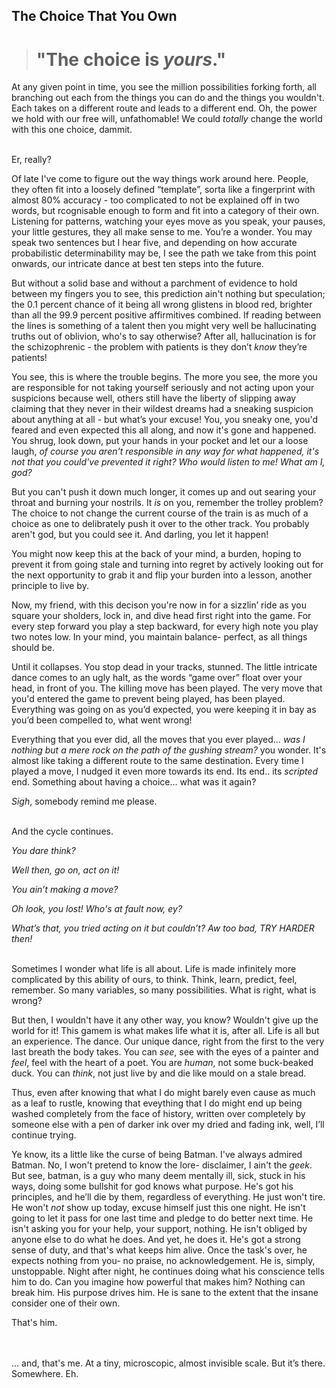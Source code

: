 ## The Choice That You Own

> # "The choice is *yours*."

At any given point in time, you see the million possibilities forking forth, all branching out each from the things you can do and the things you wouldn't. Each takes on a different route and leads to a different end. Oh, the power we hold with our free will, unfathomable! We could *totally* change the world with this one choice, dammit. 

<br>
Er, really?

Of late I've come to figure out the way things work around here. People, they often fit into a loosely defined “template”, sorta like a fingerprint with almost 80% accuracy - too complicated to not be explained off in two words, but rcognisable enough to form and fit into a category of their own. Listening for patterns, watching your eyes move as you speak, your pauses, your little gestures, they all make sense to me. You’re a wonder. You may speak two sentences but I hear five, and depending on how accurate probabilistic determinability may be, I see the path we take from this point onwards, our intricate dance at best ten steps into the future.

But without a solid base and without a parchment of evidence to hold between my fingers you to see, this prediction ain't nothing but speculation; the 0.1 percent chance of it being all wrong glistens in blood red, brighter than all the 99.9 percent positive affirmitives combined. If reading between the lines is something of a talent then you might very well be hallucinating truths out of oblivion, who's to say otherwise? After all, hallucination is for the schizophrenic - the problem with patients is they don’t *know* they’re patients! 

You see, this is where the trouble begins. The more you see, the more you are responsible for not taking yourself seriously and not acting upon your suspicions because well, others still have the liberty of slipping away claiming that they never in their wildest dreams had a sneaking suspicion about anything at all - but what’s your excuse! You, you sneaky one, you'd feared and even expected this all along, and now it's gone and happened. You shrug, look down, put your hands in your pocket and let our a loose laugh, *of course you aren't responsible in any way for what happened, it's not that you could've prevented it right? Who would listen to me! What am I, god?*

But you can't push it down much longer, it comes up and out searing your throat and burning your nostrils. It *is* on you, remember the trolley problem? The choice to not change the current course of the train is as much of a choice as one to delibrately push it over to the other track. You probably aren't god, but you could see it. And darling, you let it happen!

You might now keep this at the back of your mind, a burden, hoping to prevent it from going stale and turning into regret by actively looking out for the next opportunity to grab it and flip your burden into a lesson, another principle to live by.

Now, my friend, with this decison you're now in for a sizzlin’ ride as you square your sholders, lock in, and dive head first right into the game. For every step forward you play a step backward, for every high note you play two notes low. In your mind, you maintain balance- perfect, as all things should be. 

Until it collapses. You stop dead in your tracks, stunned. The little intricate dance comes to an ugly halt, as the words “game over” float over your head, in front of you. The killing move has been played. The very move that you'd entered the game to prevent being played, has been played. Everything was going on as you’d expected, you were keeping it in bay as you’d been compelled to, what went wrong!

Everything that you ever did, all the moves that you ever played… *was I nothing but a mere rock on the path of the gushing stream?* you wonder. It's almost like taking a different route to the same destination. Every time I played a move, I nudged it even more towards its end. Its end.. its *scripted* end. Something about having a choice… what was it again?

*Sigh*, somebody remind me please.

<br>
And the cycle continues.

*You dare think?*

*Well then, go on, act on it!*

*You ain’t making a move?*

*Oh look, you lost! Who's at fault now, ey?*

*What’s that, you tried acting on it but couldn’t? Aw too bad, TRY HARDER then!*


<br>
Sometimes I wonder what life is all about. Life is made infinitely more complicated by this ability of ours, to think. Think, learn, predict, feel, remember. So many variables, so many possibilities. What is right, what is wrong?

But then, I wouldn't have it any other way, you know? Wouldn't give up the world for it! This gamem is what makes life what it is, after all. Life is all but an experience. The dance. Our unique dance, right from the first to the very last breath the body takes. You can *see*, see with the eyes of a painter and *feel*, feel with the heart of a poet. You are *human*, not some buck-beaked duck. You can *think*, not just live by and die like mould on a stale bread.

Thus, even after knowing that what I do might barely even cause as much as a leaf to rustle, knowing that eveything that I do might end up being washed completely from the face of history, written over completely by someone else with a pen of darker ink over my dried and fading ink, well, I’ll continue trying. 

Ye know, its a little like the curse of being Batman. I've always admired Batman. No, I won't pretend to know the lore- disclaimer, I ain't the *geek*. But see, batman, is a guy who many deem mentally ill, sick, stuck in his ways, doing some bullshit for god knows what purpose. He's got his principles, and he’ll die by them, regardless of everything. He just won't tire. He won't *not* show up today, excuse himself just this one night. He isn't going to let it pass for one last time and pledge to do better next time. He isn't asking you for your help, your support, nothing. He isn't obliged by anyone else to do what he does. And yet, he does it. He's got a strong sense of duty, and that's what keeps him alive. Once the task's over, he expects nothing from you- no praise, no acknowledgement. He is, simply, unstoppable. Night after night, he continues doing what his conscience tells him to do. Can you imagine how powerful that makes him? Nothing can break him. His purpose drives him. He is sane to the extent that the insane consider one of their own.

That's him.

<br>
<br>
… and, that's me. At a tiny, microscopic, almost invisible scale. But it’s there. Somewhere. Eh.